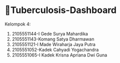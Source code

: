 # 🦠Tuberculosis-Dashboard

Kelompok 4:

1. 2105551144-I Gede Surya Mahardika
2. 2105551143-Komang Satya Dharmawan
3. 2105551121-I Made Wiraharja Jaya Putra
4. 2105551052-Kadek Cahyadi Yogachandra
5. 2105551065-I Kadek Krisna Apriana Dwi Guna
